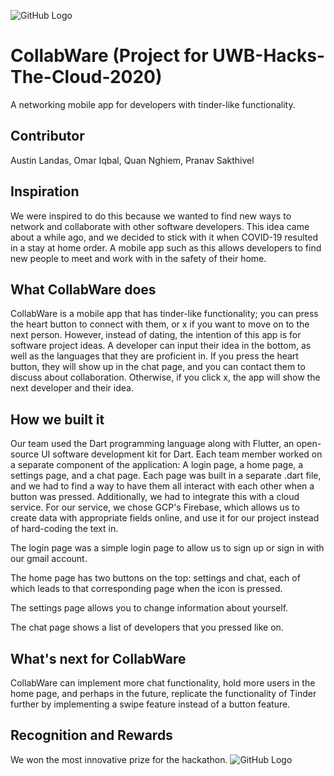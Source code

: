 ![GitHub Logo](https://cdn.discordapp.com/attachments/684175502340390963/701520952349032568/bce59262-db3b-4a2b-bf0b-ade276fbac6d_200x200.png)

# CollabWare (Project for UWB-Hacks-The-Cloud-2020)
A networking mobile app for developers with tinder-like functionality.

## Contributor
Austin Landas, 
Omar Iqbal, 
Quan Nghiem, 
Pranav Sakthivel

## Inspiration
We were inspired to do this because we wanted to find new ways to network and collaborate with other software developers. This idea came about a while ago, and we decided to stick with it when COVID-19 resulted in a stay at home order. A mobile app such as this allows developers to find new people to meet and work with in the safety of their home.

## What CollabWare does
CollabWare is a mobile app that has tinder-like functionality; you can press the heart button to connect with them, or x if you want to move on to the next person. However, instead of dating, the intention of this app is for software project ideas. A developer can input their idea in the bottom, as well as the languages that they are proficient in. If you press the heart button, they will show up in the chat page, and you can contact them to discuss about collaboration. Otherwise, if you click x, the app will show the next developer and their idea.

## How we built it
Our team used the Dart programming language along with Flutter, an open-source UI software development kit for Dart. Each team member worked on a separate component of the application: A login page, a home page, a settings page, and a chat page. Each page was built in a separate .dart file, and we had to find a way to have them all interact with each other when a button was pressed. Additionally, we had to integrate this with a cloud service. For our service, we chose GCP's Firebase, which allows us to create data with appropriate fields online, and use it for our project instead of hard-coding the text in.

The login page was a simple login page to allow us to sign up or sign in with our gmail account.

The home page has two buttons on the top: settings and chat, each of which leads to that corresponding page when the icon is pressed.

The settings page allows you to change information about yourself.

The chat page shows a list of developers that you pressed like on.

## What's next for CollabWare
CollabWare can implement more chat functionality, hold more users in the home page, and perhaps in the future, replicate the functionality of Tinder further by implementing a swipe feature instead of a button feature.

## Recognition and Rewards
We won the most innovative prize for the hackathon.
![GitHub Logo](https://media.discordapp.net/attachments/684175502340390963/702339018666410055/unknown.png?width=1307&height=677)
